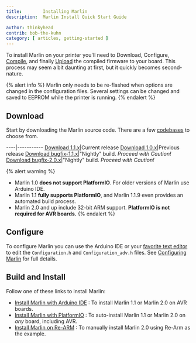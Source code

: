 ```yaml
---
title:        Installing Marlin
description:  Marlin Install Quick Start Guide

author: thinkyhead
contrib: bob-the-kuhn
category: [ articles, getting-started ]
---
```


To install Marlin on your printer you'll need to Download, Configure, [Compile](https://en.wikipedia.org/wiki/Compiler), and finally [Upload](https://www.arduino.cc/en/Guide/Environment#toc9) the compiled firmware to your board. This process may seem a bit daunting at first, but it quickly becomes second-nature.

{% alert info %}
Marlin only needs to be re-flashed when options are changed in the configuration files. Several settings can be changed and saved to EEPROM while the printer is running.
{% endalert %}

## Download

Start by downloading the Marlin source code. There are a few [codebases](https://en.wikipedia.org/wiki/Codebase) to choose from.

----|-----------
[Download 1.1.x](https://github.com/MarlinFirmware/Marlin/archive/1.1.x.zip)|Current release
[Download 1.0.x](https://github.com/MarlinFirmware/Marlin/archive/1.0.x.zip)|Previous release
[Download bugfix-1.1.x](https://github.com/MarlinFirmware/Marlin/archive/bugfix-1.1.x.zip)|"Nightly" build. _Proceed with Caution!_
[Download bugfix-2.0.x](https://github.com/MarlinFirmware/Marlin/archive/bugfix-2.0.x.zip)|"Nightly" build. _Proceed with Caution!_

{% alert warning %}
- Marlin 1.0 **does not support PlatformIO**. For older versions of Marlin use Arduino IDE.
- Marlin 1.1 **fully supports PlatformIO**, and Marlin 1.1.9 even provides an automated build process.
- Marlin 2.0 and up include 32-bit ARM support. **PlatformIO is not required for AVR boards.**
{% endalert %}

## Configure

To configure Marlin you can use the Arduino IDE or your [favorite text editor](https://www.sublimetext.com/) to edit the `Configuration.h` and `Configuration_adv.h` files. See [Configuring Marlin](/docs/configuration/configuration.html) for full details.

## Build and Install

Follow one of these links to install Marlin:

- [Install Marlin with Arduino IDE](install_arduino.html) : To install Marlin 1.1 or Marlin 2.0 on AVR boards.
- [Install Marlin with PlatformIO](install_platformio.html) : To auto-install Marlin 1.1 or Marlin 2.0 on _any_ board, including AVR.
- [Install Marlin on Re-ARM](install_rearm.html) : To manually install Marlin 2.0 using Re-Arm as the example.
